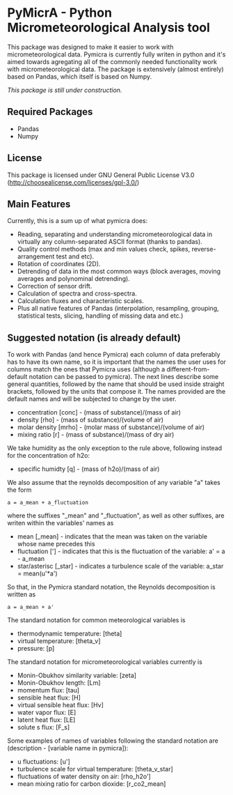 # PyMicrA - Python Micrometeorological Analysis tool

This package was designed to make it easier to work with micrometeorological data. Pymicra is currently fully writen in python and it's aimed towards agregating all of the commonly needed functionality work with micrometeorological data. The package is extensively (almost entirely) based on Pandas, which itself is based on Numpy.

*This package is still under construction.*

## Required Packages
* Pandas
* Numpy

## License
This package is licensed under GNU General Public License V3.0 (http://choosealicense.com/licenses/gpl-3.0/)

## Main Features
Currently, this is a sum up of what pymicra does:

  - Reading, separating and understanding micrometeorological data in virtually any column-separated ASCII format (thanks to pandas).
  - Quality control methods (max and min values check, spikes, reverse-arrangement test and etc).
  - Rotation of coordinates (2D).
  - Detrending of data in the most common ways (block averages, moving averages and polynominal detrending).
  - Correction of sensor drift.
  - Calculation of spectra and cross-spectra.
  - Calculation fluxes and characteristic scales.
  - Plus all native features of Pandas (interpolation, resampling, grouping, statistical tests, slicing, handling of missing data and etc.)

## Suggested notation (is already default)
To work with Pandas (and hence Pymicra) each column of data preferably has to have its own name, so it is important that the names the user uses for columns match the ones that Pymicra uses (although a different-from-default notation can be passed to pymicra). The next lines describe some general quantities, followed by the name that should be used inside straight brackets, followed by the units that compose it. The names provided are the default names and will be subjected to change by the user.
 - concentration [conc] - (mass of substance)/(mass of air)
 - density [rho] - (mass of substance)/(volume of air)
 - molar density [mrho] - (molar mass of substance)/(volume of air)
 - mixing ratio [r] - (mass of substance)/(mass of dry air)

We take humidity as the only exception to the rule above, following instead for the concentration of h2o:
 - specific humidty [q] - (mass of h2o)/(mass of air)

We also assume that the reynolds decomposition of any variable "a" takes the form
    
    a = a_mean + a_fluctuation

where the suffixes "\_mean" and "\_fluctuation", as well as other suffixes, are writen within the variables' names as
 - mean [\_mean] - indicates that the mean was taken on the variable whose name precedes this
 - fluctuation ['] - indicates that this is the fluctuation of the variable: a' = a - a\_mean
 - star/asterisc [\_star] - indicates a turbulence scale of the variable: a\_star = mean(u'\*a')

So that, in the Pymicra standard notation, the Reynolds decomposition is written as

    a = a_mean + a'

The standard notation for common meteorological variables is 
 - thermodynamic temperature: [theta] 
 - virtual temperature: [theta\_v]
 - pressure: [p]

The standard notation for micrometeorological variables currently is
 - Monin-Obukhov similarity variable: [zeta]
 - Monin-Obukhov length: [Lm]
 - momentum flux: [tau]
 - sensible heat flux: [H]
 - virtual sensible heat flux: [Hv]
 - water vapor flux: [E]
 - latent heat flux: [LE]
 - solute s flux: [F\_s]

Some examples of names of variables following the standard notation are (description - [variable name in pymicra]):
 - u fluctuations: [u']
 - turbulence scale for virtual temperature: [theta\_v\_star]
 - fluctuations of water density on air: [rho\_h2o']
 - mean mixing ratio for carbon dioxide: [r\_co2\_mean]
